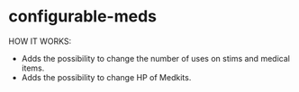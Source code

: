 # configurable-meds

HOW IT WORKS:
- Adds the possibility to change the number of uses on stims and medical items.
- Adds the possibility to change HP of Medkits.